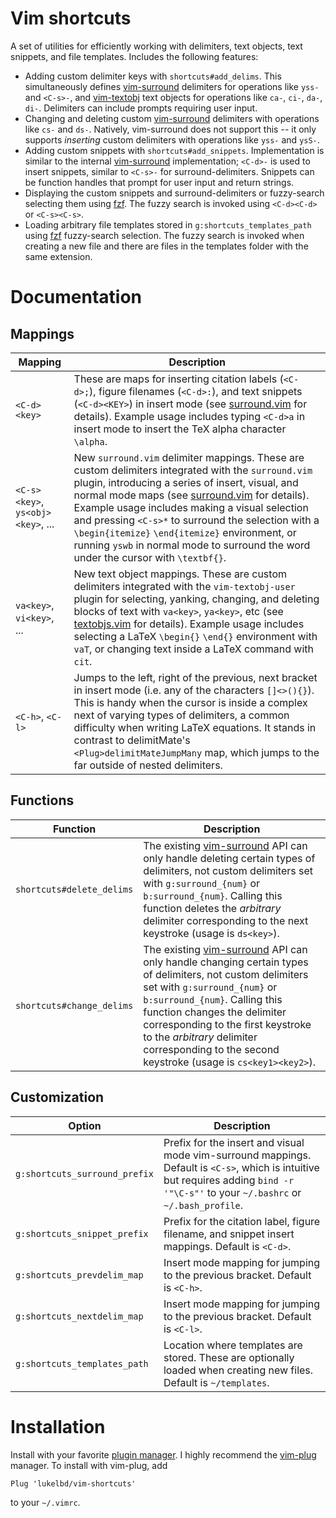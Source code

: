 Vim shortcuts
=============

A set of utilities for efficiently working with delimiters, text objects, text snippets,
and file templates. Includes the following features:

* Adding custom delimiter keys with `shortcuts#add_delims`. This
  simultaneously defines [vim-surround](https://github.com/tpope/vim-surround)
  delimiters for operations like `yss-` and `<C-s>-`, and [vim-textobj](https://github.com/kana/vim-textobj-user)
  text objects for operations like `ca-`, `ci-`, `da-`, `di-`.
  Delimiters can include prompts requiring user input.
* Changing and deleting custom [vim-surround](https://github.com/tpope/vim-surround)
  delimiters with operations like `cs-` and `ds-`. Natively, vim-surround does
  not support this -- it only supports *inserting* custom delimiters with
  operations like `yss-` and `ysS-`.
* Adding custom snippets with `shortcuts#add_snippets`. Implementation is similar
  to the internal [vim-surround](https://github.com/tpope/vim-surround) implementation;
  `<C-d>-` is used to insert snippets, similar to `<C-s>-` for surround-delimiters.
  Snippets can be function handles that prompt for user input and return strings.
* Displaying the custom snippets and surround-delimiters or fuzzy-search selecting
  them using [fzf](https://github.com/junegunn/fzf). The fuzzy search
  is invoked using `<C-d><C-d>` or `<C-s><C-s>`.
* Loading arbitrary file templates stored in `g:shortcuts_templates_path`
  using [fzf](https://github.com/junegunn/fzf) fuzzy-search selection. The fuzzy
  search is invoked when creating a new file and there are files in the templates
  folder with the same extension.


Documentation
=============

Mappings
--------

| Mapping | Description |
| ---- | ---- |
| `<C-d><key>` | These are maps for inserting citation labels (`<C-d>;`), figure filenames (`<C-d>:`), and text snippets (`<C-d><KEY>`) in insert mode (see [surround.vim](after/plugin/surround.vim) for details).  Example usage includes typing `<C-d>a` in insert mode to insert the TeX alpha character `\alpha`. |
| `<C-s><key>`, `ys<obj><key>`, ... | New `surround.vim` delimiter mappings. These are custom delimiters integrated with the `surround.vim` plugin, introducing a series of insert, visual, and normal mode maps (see [surround.vim](after/plugin/surround.vim) for details). Example usage includes making a visual selection and pressing `<C-s>*` to surround the selection with a `\begin{itemize}` `\end{itemize}` environment, or running `yswb` in normal mode to surround the word under the cursor with `\textbf{}`.
| `va<key>`, `vi<key>`, ... | New text object mappings. These are custom delimiters integrated with the `vim-textobj-user` plugin for selecting, yanking, changing, and deleting blocks of text with `va<key>`, `ya<key>`, etc (see [textobjs.vim](after/plugin/textobjs.vim) for details). Example usage includes selecting a LaTeX `\begin{}` `\end{}` environment with `vaT`, or changing text inside a LaTeX command with `cit`. |
| `<C-h>`, `<C-l>` | Jumps to the left, right of the previous, next bracket in insert mode (i.e. any of the characters `[]<>(){}`). This is handy when the cursor is inside a complex next of varying types of delimiters, a common difficulty when writing LaTeX equations. It stands in contrast to delimitMate's `<Plug>delimitMateJumpMany` map, which jumps to the far outside of nested delimiters. |

Functions
---------

| Function | Description |
| ---- | ---- |
| `shortcuts#delete_delims` | The existing [vim-surround](https://github.com/tpope/vim-surround) API can only handle deleting certain types of delimiters, not custom delimiters set with `g:surround_{num}` or `b:surround_{num}`. Calling this function deletes the *arbitrary* delimiter corresponding to the next keystroke (usage is `ds<key>`). |
| `shortcuts#change_delims` | The existing [vim-surround](https://github.com/tpope/vim-surround) API can only handle changing certain types of delimiters, not custom delimiters set with `g:surround_{num}` or `b:surround_{num}`. Calling this function changes the delimiter corresponding to the first keystroke to the *arbitrary* delimiter corresponding to the second keystroke (usage is `cs<key1><key2>`). |

Customization
-------------

| Option | Description |
| ---- | ---- |
| `g:shortcuts_surround_prefix` | Prefix for the insert and visual mode vim-surround mappings. Default is `<C-s>`, which is intuitive but requires adding `bind -r '"\C-s"'` to your `~/.bashrc` or `~/.bash_profile`. |
| `g:shortcuts_snippet_prefix` | Prefix for the citation label, figure filename, and snippet insert mappings. Default is `<C-d>`. |
| `g:shortcuts_prevdelim_map` | Insert mode mapping for jumping to the previous bracket. Default is `<C-h>`. |
| `g:shortcuts_nextdelim_map` | Insert mode mapping for jumping to the previous bracket. Default is `<C-l>`. |
| `g:shortcuts_templates_path` | Location where templates are stored. These are optionally loaded when creating new files. Default is `~/templates`. |

Installation
============

Install with your favorite [plugin manager](https://vi.stackexchange.com/q/388/8084).
I highly recommend the [vim-plug](https://github.com/junegunn/vim-plug) manager.
To install with vim-plug, add
```
Plug 'lukelbd/vim-shortcuts'
```
to your `~/.vimrc`.

